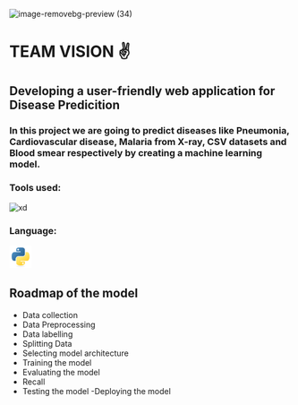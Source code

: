 ![image-removebg-preview (34)](https://user-images.githubusercontent.com/99636525/228105433-2e7860fc-99f4-4a90-bf70-237a13efbf64.png)
# TEAM VISION ✌
## Developing a user-friendly web application for Disease Predicition
### In this project we are going to predict diseases like Pneumonia, Cardiovascular disease, Malaria  from X-ray, CSV datasets and Blood smear respectively by creating a machine learning model.

<h3 align="left">Tools used:</h3>
<p align="left">   <img src="https://cdn.worldvectorlogo.com/logos/adobe-xd.svg" alt="xd" width="40" height="40"/> </a> </p>
<h3 align="left">Language: <p align="left"><img src="https://raw.githubusercontent.com/devicons/devicon/master/icons/python/python-original.svg" alt="python" width="40" height="40"/> </a> </p>

## Roadmap of the model
- Data collection
- Data Preprocessing
- Data labelling
- Splitting Data
- Selecting model architecture
- Training the model
- Evaluating the model
- Recall
- Testing the model
-Deploying the model

